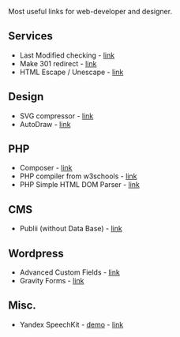 Most useful links for web-developer and designer.  
## Services
- Last Modified checking - [link](https://last-modified.com/ru/if-modified-since.html)  
- Make 301 redirect - [link](https://donatstudios.com/RewriteRule_Generator)  
- HTML Escape / Unescape - [link](https://www.freeformatter.com/html-escape.html)  
## Design
- SVG compressor - [link](https://vecta.io/nano)  
- AutoDraw - [link](https://www.autodraw.com/)
## PHP
- Composer - [link](https://getcomposer.org/)  
- PHP compiler from w3schools - [link](https://www.w3schools.com/php/phptryit.asp?filename=tryphp_compiler)  
- PHP Simple HTML DOM Parser - [link](https://simplehtmldom.sourceforge.io/)
## CMS
- Publii (without Data Base) - [link](https://getpublii.com/)
## Wordpress
- Advanced Custom Fields - [link](https://www.advancedcustomfields.com/)
- Gravity Forms - [link](https://www.gravityforms.com/)  
## Misc.
- Yandex SpeechKit - [demo](https://cloud.yandex.ru/services/speechkit#demo) - [link](https://cloud.yandex.ru/services/speechkit)
